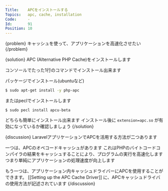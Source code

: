 ```yaml
---
Title:    APCをインストールする
Topics:   apc, cache, installation
Code:     -
Id:       91
Position: 10
---
```


{problem}
キャッシュを使って、アプリケーションを高速化させたい
{/problem}

{solution}
APC (Alternative PHP Cache)をインストールします

コンソールでたった1行のコマンドでインストール出来ます

パッケージでインストール(ubuntuなど)

```bash
$ sudo apt-get install -y php-apc
```

またはpeclでインストールします

```
$ sudo pecl install apcu-beta
```

どちらも簡単にインストール出来ます
インストール後に `extension=apc.so` が有効になっているか確認しましょう
{/solution}

{discussion}
LaravelアプリケーションでAPCを活用する方法が二つあります

一つは、APCのオペコードキャッシュがあります
これはPHPのバイトコードコンパイラの結果をキャッシュすることにより、プログラムの実行を高速化します
つまり単純にアプリケーションの処理速度が向上します

もう一つは、アプリケーション内キャッシュドライバーにAPCを使用することができます。
[[Setting up the APC Cache Driver]] に、APCキャッシュドライバの使用方法が記述されています
{/discussion}
